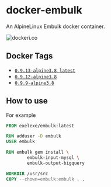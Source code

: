 # docker-embulk

An AlpineLinux Embulk docker container.

![dockeri.co](http://dockeri.co/image/exelexe/embulk)

## Docker Tags

- [`0.9.13-alpine3.8`, `latest`](https://github.com/exelexe/docker-embulk/tree/master/0.9.13/alpine3.8/Dockerfile)
- [`0.9.12-alpine3.8`](https://github.com/exelexe/docker-embulk/tree/master/0.9.12/alpine3.8/Dockerfile)
- [`0.9.9-alpine3.8`](https://github.com/exelexe/docker-embulk/tree/master/0.9.9/alpine3.8/Dockerfile)

## How to use

For example

```dockerfile
FROM exelexe/embulk:latest

RUN adduser -D embulk
USER embulk

RUN embulk gem install \
        embulk-input-mysql \
        embulk-output-bigquery

WORKDIR /usr/src
COPY --chown=embulk:embulk . .
```
